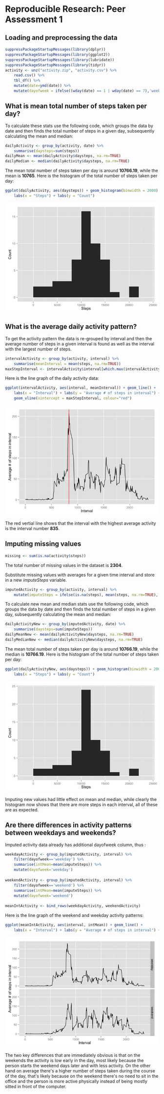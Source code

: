 # Reproducible Research: Peer Assessment 1



## Loading and preprocessing the data

```r
suppressPackageStartupMessages(library(dplyr))
suppressPackageStartupMessages(library(ggplot2))
suppressPackageStartupMessages(library(lubridate))
suppressPackageStartupMessages(library(tidyr))
activity <- unz("activity.zip", "activity.csv") %>%
    read.csv() %>%
    tbl_df() %>%
    mutate(date=ymd(date)) %>%
    mutate(dayofweek = ifelse((wday(date) == 1 | wday(date) == 7),'weekend','weekday'))
```

## What is mean total number of steps taken per day?
To calculate these stats use the following code, which groups the data by date and then finds the total number of steps in a given day, subsequently calculating the mean and median:

```r
dailyActivity <- group_by(activity, date) %>%
    summarise(daysteps=sum(steps))
dailyMean <- mean(dailyActivity$daysteps, na.rm=TRUE)
dailyMedian <- median(dailyActivity$daysteps, na.rm=TRUE)
```
The mean total number of steps taken per day is around **10766.19**, while the mean is **10765**. Here is the histogram of the total number of steps taken per day:


```r
ggplot(dailyActivity, aes(daysteps)) + geom_histogram(binwidth = 2000) + 
    labs(x = "Steps") + labs(y = "Count")
```

![](PA1_template_files/figure-html/unnamed-chunk-3-1.png) 

## What is the average daily activity pattern?
To get the activity pattern the data is re-grouped by interval and then the average number of steps in a given interval is found as well as the interval with the largest number of steps.  

```r
intervalActivity <- group_by(activity, interval) %>%
    summarise(meanInterval = mean(steps, na.rm=TRUE))
maxStepInterval <- intervalActivity$interval[which.max(intervalActivity$meanInterval)]
```
  
  
Here is the line graph of the daily activity data:

```r
ggplot(intervalActivity, aes(interval, meanInterval)) + geom_line() + 
    labs(x = "Interval") + labs(y = "Average # of steps in interval") +
    geom_vline(xintercept = maxStepInterval, colour="red")
```

![](PA1_template_files/figure-html/unnamed-chunk-5-1.png) 

The red vertial line shows that the interval with the highest average activity is the interval number **835**.  

## Imputing missing values

```r
missing <- sum(is.na(activity$steps))
```
The total number of missing values in the dataset is **2304**.

Substitute missing values with averages for a given time interval and store in a new *imputeSteps* variable.

```r
imputedActivity <- group_by(activity, interval) %>%
    mutate(imputeSteps = ifelse(is.na(steps), mean(steps, na.rm=TRUE), steps))
```

To calculate new mean and median stats use the following code, which groups the data by date and then finds the total number of steps in a given day, subsequently calculating the mean and median:

```r
dailyActivityNew <- group_by(imputedActivity, date) %>%
    summarise(daysteps=sum(imputeSteps))
dailyMeanNew <- mean(dailyActivityNew$daysteps, na.rm=TRUE)
dailyMedianNew <- median(dailyActivityNew$daysteps, na.rm=TRUE)
```
The mean total number of steps taken per day is around **10766.19**, while the median is **10766.19**. Here is the histogram of the total number of steps taken per day:


```r
ggplot(dailyActivityNew, aes(daysteps)) + geom_histogram(binwidth = 2000) + 
    labs(x = "Steps") + labs(y = "Count")
```

![](PA1_template_files/figure-html/unnamed-chunk-9-1.png) 

Imputing new values had little effect on mean and median, while clearly the histogram now shows that there are more steps in each interval, all of these are as expected.

## Are there differences in activity patterns between weekdays and weekends?
Imputed activity data already has additional dayofweek column, thus :

```r
weekdayActivity <- group_by(imputedActivity, interval) %>%
    filter(dayofweek=='weekday') %>%
    summarise(intMean=mean(imputeSteps)) %>%
    mutate(dayofweek='weekday')

weekendActivity <- group_by(imputedActivity, interval) %>%
    filter(dayofweek=='weekend') %>%
    summarise(intMean=mean(imputeSteps)) %>%
    mutate(dayofweek='weekend')

meanIntActivity <- bind_rows(weekdayActivity, weekendActivity)
```

Here is the line graph of the weekend and weekday activity patterns:

```r
ggplot(meanIntActivity, aes(interval, intMean)) + geom_line() + 
    labs(x = "Interval") + labs(y = "Average # of steps in interval") + facet_grid(dayofweek ~ .)
```

![](PA1_template_files/figure-html/unnamed-chunk-11-1.png) 
  
The two key differences that are immediately obvious is that on the weekends the activity is low early in the day, most likely because the person starts the weekend days later and with less activity. On the other hand on average there's a higher number of steps taken during the course of the day, that's likely because on the weekend there's no need to sit in the office and the person is more active physically instead of being mostly sitted in front of the computer.
